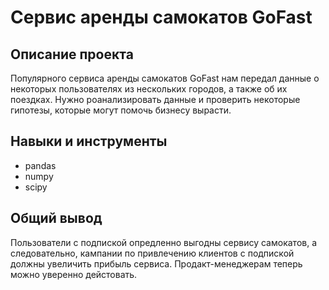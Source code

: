 # Сервис аренды самокатов GoFast
## Описание проекта
Популярного сервиса аренды самокатов GoFast нам передал данные о некоторых пользователях из нескольких городов, а также об их поездках. Нужно роанализировать данные и проверить некоторые гипотезы, которые могут помочь бизнесу вырасти.
## Навыки и инструменты
* pandas
* numpy
* scipy
## Общий вывод
Пользователи с подпиской опредленно выгодны сервису самокатов, а следовательно, кампании по привлечению клиентов с подпиской должны увеличить прибыль сервиса. Продакт-менеджерам теперь можно уверенно дейстовать.
